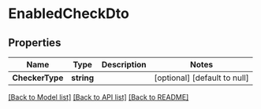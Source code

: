 # EnabledCheckDto

## Properties
Name | Type | Description | Notes
------------ | ------------- | ------------- | -------------
**CheckerType** | **string** |  | [optional] [default to null]

[[Back to Model list]](../README.md#documentation-for-models) [[Back to API list]](../README.md#documentation-for-api-endpoints) [[Back to README]](../README.md)


